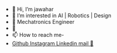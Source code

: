 - 👋 Hi, I’m jawahar
- 👀 I’m interested in AI | Robotics | Design 
- 🌱 Mechatronics Engineer
- 💞️ 
- 📫 How to reach me-
- <div>
		<a href="https://github.com/JAFF-CYBERTHEIF" target="_blank">
	        Github 
		</a>
		<a href="https://www.instagram.com/py_coder_wall/" target="_blank">
		Instagram
		</a>
		<a href="https://www.linkedin.com/in/jawahar-b/" target="_blank">
		Linkedin
		</a>
		<a href="mailto: bjawahar10@gmail.com" target="_blank">
			mail
			📧
		</a>
	</div>

<!---
JAFF-CYBERTHEIF/JAFF-CYBERTHEIF is a ✨ special ✨ repository because its `README.md` (this file) appears on your GitHub profile.
You can click the Preview link to take a look at your changes.
--->
